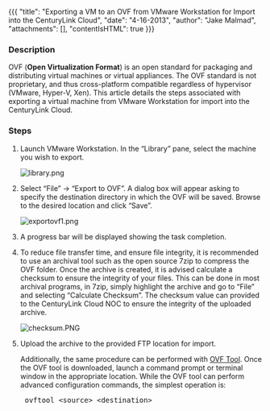 {{{
  "title": "Exporting a VM to an OVF from VMware Workstation for Import into the CenturyLink Cloud",
  "date": "4-16-2013",
  "author": "Jake Malmad",
  "attachments": [],
  "contentIsHTML": true
}}}

<h3>Description</h3>

<p>OVF (<strong>Open Virtualization Format</strong>) is an open standard for packaging and distributing virtual machines or virtual appliances. The OVF standard is not proprietary, and thus cross-platform compatible regardless of hypervisor (VMware, Hyper-V,
  Xen). This article details the steps associated with exporting a virtual machine from VMware Workstation for import into the CenturyLink Cloud.</p>
<h3>Steps</h3>

<ol>
  <li>
    <p>Launch VMware Workstation. In the “Library” pane, select the machine you wish to export.</p>
    <img src="https://t3n.zendesk.com/attachments/token/mx7ijhmj682spxl/?name=library.png" alt="library.png" />
  </li>
  <li>
    <p>Select “File” -&gt; “Export to OVF”. A dialog box will appear asking to specify the destination directory in which the OVF will be saved. Browse to the desired location and click “Save”.</p>
    <p><img src="https://t3n.zendesk.com/attachments/token/joqgy8yyglu8gwy/?name=exportovf1.png" alt="exportovf1.png" /></p>
  </li>
  <li>
<p>A progress bar will be displayed showing the task completion.</p>
</li>
<li><p>To reduce file transfer time, and ensure file integrity, it is recommended to use an archival tool such as the open source 7zip to compress the OVF folder. Once the archive is created, it is advised calculate a checksum to ensure the
  integrity of your files. This can be done in most archival programs, in 7zip, simply highlight the archive and go to “File” and selecting “Calculate Checksum”. The checksum value can provided to the CenturyLink Cloud NOC to ensure the integrity of the uploaded
  archive.</p>
<p><img src="https://t3n.zendesk.com/attachments/token/vosgvxtvv8qe6qo/?name=checksum.PNG" alt="checksum.PNG" />
</p>
</li>
<li><p>Upload the archive to the provided FTP location for import.</p>

<p>Additionally, the same procedure can be performed with <a href="http://www.vmware.com/support/developer/ovf/">OVF Tool</a>. Once the OVF tool is downloaded, launch a command prompt or terminal window in the appropriate location. While
  the OVF tool can perform advanced configuration commands, the simplest operation is:</p>
<pre> ovftool &lt;source&gt; &lt;destination&gt;</pre>
</li>
